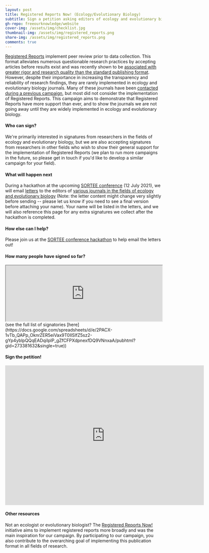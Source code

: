 ```yaml
---
layout: post
title: Registered Reports Now! (Ecology/Evolutionary Biology)
subtitle: Sign a petition asking editors of ecology and evolutionary biology journals to adopt the Registered Reports format
gh-repo: freeourknowledge/website
cover-img: /assets/img/checklist.jpg
thumbnail-img: /assets/img/registered_reports.png
share-img: /assets/img/registered_reports.png
comments: true
---
```


[Registered Reports](https://www.cos.io/initiatives/registered-reports) implement peer review prior to data collection. This format alleviates numerous questionable research practices by accepting articles before results exist and was recently shown to be [associated with greater rigor and research quality than the standard publishing format](https://doi.org/10.1038/s41562-021-01142-4). However, despite their importance in increasing the transparency and reliability of research findings, they are rarely implemented in ecology and evolutionary biology journals. Many of these journals have been [contacted during a previous campaign](https://hsfraser.wordpress.com/registered-report-petition/), but most did not consider the implementation of Registered Reports. This campaign aims to demonstrate that Registered Reports have more support than ever, and to show the journals we are not going away until they are widely implemented in ecology and evolutionary biology. 

#### Who can sign?
We're primarily interested in signatures from researchers in the fields of ecology and evolutionary biology, but we are also accepting signatures from researchers in other fields who wish to show their general support for the implementation of Registered Reports (we plan to run more campaigns in the future, so please get in touch if you'd like to develop a similar campaign for your field).

#### What will happen next
During a hackathon at the upcoming [SORTEE conference](https://www.sortee.org/events/) (12 July 2021), we will email [letters](https://docs.google.com/document/d/1TGyPlY85qvdRVatnfUeZWTXWGUR-SutOdELkQm2Y3N4/edit) to the editors of [various journals in the fields of ecology and evolutionary biology](https://docs.google.com/spreadsheets/d/10jxNH0g3SKqTSjO0UfKMAxZsJAxhRrzBl9u5zfqVltQ/edit?usp=sharing) (Note: the letter content might change very slightly before sending -- please let us know if you need to see a final version before attaching your name). Your name will be listed in the letters, and we will also reference this page for any extra signatures we collect after the hackathon is completed. 

#### How else can I help?
Please join us at the [SORTEE conference hackathon](https://www.sortee.org/events/) to help email the letters out!

#### How many people have signed so far?
<iframe width='100%' height='180' src="https://docs.google.com/spreadsheets/d/e/2PACX-1vTb_QAPp_OknrZER5eiVax9T0IlSIfZ5sz2-gYp4yblpQQqEADqiIplP_gZfCFPXdpnexfDQ9VNnxaA/pubhtml?gid=418682928&amp;single=true&amp;widget=true&amp;headers=false"></iframe>
(see the full list of signatories [here](https://docs.google.com/spreadsheets/d/e/2PACX-1vTb_QAPp_OknrZER5eiVax9T0IlSIfZ5sz2-gYp4yblpQQqEADqiIplP_gZfCFPXdpnexfDQ9VNnxaA/pubhtml?gid=273381632&single=true))

#### Sign the petition!
<iframe src="https://docs.google.com/forms/d/e/1FAIpQLScZWSjdydBjZsf2kv15RYrZeWpzUhFqUoH_YNLiGaJMcxykow/viewform?embedded=true" width="640" height="450" frameborder="0" marginheight="0" marginwidth="0">Loading…</iframe>

#### Other resources
Not an ecologist or evolutionary biologist? The [Registered Reports Now!](https://osf.io/3wct2/) initiative aims to implement registered reports more broadly and was the main inspiration for our campaign. By participating to our campaign, you also contribute to the overarching goal of implementing this publication format in all fields of research. 
